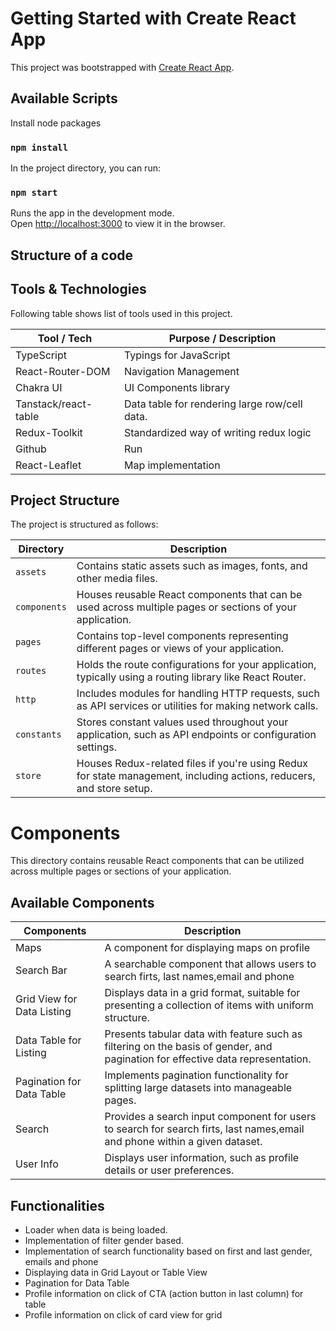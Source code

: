 # Getting Started with Create React App

This project was bootstrapped with [Create React App](https://github.com/facebook/create-react-app).

## Available Scripts
Install node packages
### `npm install`

In the project directory, you can run:

### `npm start`

Runs the app in the development mode.\
Open [http://localhost:3000](http://localhost:3000) to view it in the browser.


## Structure of a code


## Tools & Technologies

Following table shows list of tools used in this project.

| Tool / Tech       | Purpose / Description                             |
|-------------------|---------------------------------------------------|
| TypeScript        | Typings for JavaScript                            |    
| React-Router-DOM  | Navigation Management                             |   
| Chakra UI         | UI Components library                             |
| Tanstack/react-table   | Data table for rendering large row/cell data.|
| Redux-Toolkit     | Standardized way of writing redux logic           |
| Github            | Run                                               |  
| React-Leaflet     | Map implementation                                |  


## Project Structure

The project is structured as follows:

| Directory   | Description                                                                                                     |
|-------------|-----------------------------------------------------------------------------------------------------------------|
| `assets`    | Contains static assets such as images, fonts, and other media files.                                           |
| `components`| Houses reusable React components that can be used across multiple pages or sections of your application.         |
| `pages`     | Contains top-level components representing different pages or views of your application.                        |
| `routes`    | Holds the route configurations for your application, typically using a routing library like React Router.       |
| `http`      | Includes modules for handling HTTP requests, such as API services or utilities for making network calls.        |
| `constants` | Stores constant values used throughout your application, such as API endpoints or configuration settings.       |
| `store`     | Houses Redux-related files if you're using Redux for state management, including actions, reducers, and store setup. |


# Components

This directory contains reusable React components that can be utilized across multiple pages or sections of your application.

## Available Components

| Components   | Description                                                                                                     |
|-------------|-----------------------------------------------------------------------------------------------------------------|
| Maps                        | A component for displaying maps on profile|
| Search Bar                  | A searchable  component that allows users to search firts, last names,email and phone                           |
| Grid View for Data Listing  | Displays data in a grid format, suitable for presenting a collection of items with uniform structure.         |
| Data Table for Listing      | Presents tabular data with feature  such as filtering on the basis of gender, and pagination for effective data representation. |
| Pagination for Data Table   | Implements pagination functionality for splitting large datasets into manageable pages.                       |
| Search                      | Provides a search input component for users to search for search firts, last names,email and phone within a given dataset. |
| User Info                   | Displays user information, such as profile details or user preferences.                                     |

## Functionalities
- Loader when data is being loaded. 
- Implementation of filter gender based. 
- Implementation of search functionality based on first and last gender, emails and phone
- Displaying data in Grid Layout or Table View
- Pagination for Data Table
- Profile information on click of CTA (action button in last column) for table
- Profile information on click of card view for grid
